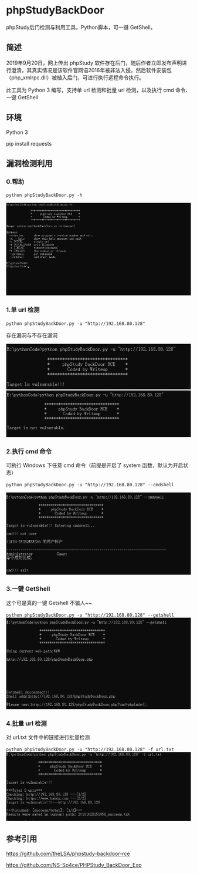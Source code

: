 # phpStudyBackDoor
phpStudy后门检测与利用工具，Python脚本，可一键 GetShell。

## 简述
2019年9月20日，网上传出 phpStudy 软件存在后门，随后作者立即发布声明进行澄清，其真实情况是该软件官网语2016年被非法入侵，然后软件安装包（php_xmlrpc.dll）被植入后门，可进行执行远程命令执行。

此工具为 Python 3 编写，支持单 url 检测和批量 url 检测，以及执行 cmd 命令、一键 GetShell

## 环境
Python 3

pip install requests

## 漏洞检测利用

### 0.帮助

``python phpStudyBackDoor.py -h``

![帮助](https://raw.githubusercontent.com/Writeup001/phpStudyBackDoor/master/image/help.png)


### 1.单 url 检测

``python phpStudyBackDoor.py -u "http://192.168.80.128"``

存在漏洞与不存在漏洞

![](https://raw.githubusercontent.com/Writeup001/phpStudyBackDoor/master/image/vuln.png)
![](https://raw.githubusercontent.com/Writeup001/phpStudyBackDoor/master/image/novuln.png)



### 2.执行 cmd 命令
可执行 Windows 下任意 cmd 命令（前提是开启了 system 函数，默认为开启状态）

``python phpStudyBackDoor.py -u "http://192.168.80.128" --cmdshell``

![](https://raw.githubusercontent.com/Writeup001/phpStudyBackDoor/master/image/cmdshell.png)

### 3.一键 GetShell 
这个可是真的一键 Getshell 不骗人~~

``python phpStudyBackDoor.py -u "http://192.168.80.128" --getshell``
![](https://raw.githubusercontent.com/Writeup001/phpStudyBackDoor/master/image/getshell.png)

### 4.批量 url 检测
对 url.txt 文件中的链接进行批量检测

``python phpStudyBackDoor.py -u "http://192.168.80.128" -f url.txt``
![](https://raw.githubusercontent.com/Writeup001/phpStudyBackDoor/master/image/batch.png)

## 参考引用
https://github.com/theLSA/phpstudy-backdoor-rce

https://github.com/NS-Sp4ce/PHPStudy_BackDoor_Exp
